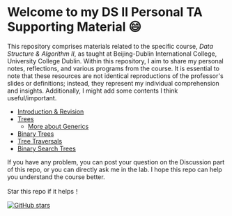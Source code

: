 # Welcome to my DS II Personal TA Supporting Material :smile:

This repository comprises materials related to the specific course, _Data Structure & Algorithm II_, as taught at
Beijing-Dublin International College, University College Dublin. Within this repository, I aim to share my personal
notes, reflections, and various programs from the course. It is essential to note that these resources are not identical
reproductions of the professor's slides or definitions; instead, they represent my individual comprehension and
insights. Additionally, I might add some contents I think useful/important.

- [Introduction & Revision](./notes/01-intro.md)
- [Trees](./notes/02-trees.md)
  - [More about Generics](./notes/02-further-generic.md)
- [Binary Trees](./notes/03-binary-trees.md)
- [Tree Traversals](./notes/04-tree-traversals.md)
- [Binary Search Trees](./notes/05-binary-search-tree.md)

If you have any problem, you can post your question on the Discussion part of this repo, or you can directly ask me in the lab. I hope
this repo can help you understand the course better.

Star this repo if it helps！

[![GitHub stars](https://img.shields.io/github/stars/TairanD/Data-Struc-Algorithm-TA?style=social)](https://github.com/TairanD/Data-Struc-Algorithm-TA/stargazers)
